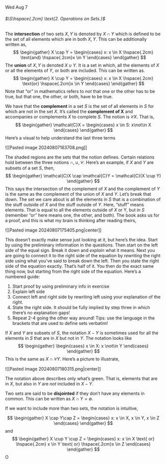 Wed Aug 7

###### $\S\hspace{.2cm} \text{2.  Operations on Sets.}$  

The **intersection** of two sets $X,Y$ is denoted by $X \cap Y$ which is defined to be the set of all elements which are in both $X,Y$. This can be additionally written as, 
$$
\begin{gather}
X \cap Y = \begin{cases}
x: x \in X \hspace{.2cm} \text{and} \hspace{.2cm}x \in Y
\end{cases}
\end{gather}
$$
The **union** of $X,Y$ is denoted $X \cup Y$. It is a set in which, all the elements of $X$ or all the elements of $Y$, or both are included. This can be written as. 
$$
\begin{gather}
X \cup Y = \begin{cases}
x: x \in X \hspace{.2cm} \text{or} \hspace{.2cm}x \in Y
\end{cases}
\end{gather}
$$
Note that “or” in mathematics refers to *not* that one or the other has to be true, but that one, the other, or both, have to be true. 

We have that the **complement** in a set $S$ is the set of all elements in $S$ for which are not in the set $X$. It’s called the **complement of X** and accompanies or complements $X$ to complete $S$. The notion is $\mathcal{C}X$.  That is, 
$$
\begin{gather}
\mathcal{C}X = \begin{cases}
x \in S: x\not\in X
\end{cases}
\end{gather}
$$
Here’s a visual to help understand the last three terms

![[Pasted image 20240807163708.png]]

The shaded regions are the sets that the notion defines. Certain relations hold between the three notions $\cap,\cup,\mathcal{C}$. Here’s an example, if $X$ and $Y$ are subsets of a set $S$, then, 
$$
\begin{gather}
\mathcal{C}X \cap \mathcal{C}Y = \mathcal{C}(X \cup Y)
\end{gather}
$$
This says the intersection of the complement of $X$ and the complement of $Y$ is the same as the complement of the union of $X$ and $Y$. Let’s break that down. The set we care about is all the elements in $S$ that is a combination of the stuff outside of $X$ and the stuff outside of $Y$. Here, “stuff” means elements. That is equal to all the elements outside of $X$ or Y, but in $S$ (remember “or” here means one, the other, and both). The book asks us for a proof, and this is what my brain is thinking after reading theirs, 

![[Pasted image 20240807175405.png|center]]

This doesn’t exactly make sense just looking at it, but here’s the idea. Start by using the preliminary information in the questions. Then start on the left side of the equal sign. Break it down and *explain* what it means. Next you are going to connect it to the right side of the equation by *rewriting* the right side using what you’ve said to break down the left. Then you state the right side of the equation exactly. That’s half of it. You then do the exact same thing now, but starting from the right side of the equation. Here’s a numbered guide: 
1. Start proof by using preliminary info in exercise
2. Explain left side
3. Connect left and right side by rewriting left using your explanation of the right. 
4. State the right side. It should be fully implied by step three in which there’s no explanation gaps!
5. Repeat 2-4 going the other way around!
Tips: use the language in the brackets that are used to define sets verbatim!

If $X$ and $Y$ are subsets of $S$, the notation $X-Y$ is sometimes used for all the elements in $S$ that are in $X$ but not in $Y$. The notation looks like
$$
\begin{gather}
\begin{cases}
x \in X: x \not\in Y
\end{cases}
\end{gather}
$$
This is the same as $X \cap \mathcal{C}Y$. Here’s a picture to illustrate, 

![[Pasted image 20240807180315.png|center]]

The notation above describes only what’s green. That is, elements that are in $X$, but also in $Y$ are *not* included in $X-Y$.

Two sets are said to be **disjointed** if they don’t have any elements in common. This can be written as $X \cap Y=\emptyset$. 

If we want to include more than two sets, the notation is intuitive, 

$$
\begin{gather}
X \cap Y\cap Z = \begin{cases}
x: x \in X, x \in Y, x \in Z
\end{cases}
\end{gather}
$$
and 
$$
\begin{gather}
X \cup Y \cup Z = \begin{cases}
x: x \in X  \text{ or} \hspace{.2cm} x \in Y \text{ or} \hspace{.2cm}x \in Z
\end{cases}
\end{gather}
$$
O